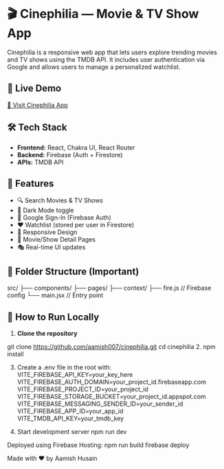 # 🎬 Cinephilia — Movie & TV Show App

Cinephilia is a responsive web app that lets users explore trending movies and TV shows using the TMDB API. It includes user authentication via Google and allows users to manage a personalized watchlist.

## 🚀 Live Demo

[🔗 Visit Cinephilia App](https://cinephilia-8100c.web.app/)

## 🛠 Tech Stack

- **Frontend:** React, Chakra UI, React Router
- **Backend:** Firebase (Auth + Firestore)
- **APIs:** TMDB API

## 🔑 Features

- 🔍 Search Movies & TV Shows
- 🌙 Dark Mode toggle
- 🔐 Google Sign-In (Firebase Auth)
- ❤️ Watchlist (stored per user in Firestore)
- 📱 Responsive Design
- 📄 Movie/Show Detail Pages
- 🎭 Real-time UI updates

## 📁 Folder Structure (Important)
src/
├── components/
├── pages/
├── context/
├── fire.js // Firebase config
└── main.jsx // Entry point

## 🧪 How to Run Locally

1. **Clone the repository**

git clone https://github.com/aamish007/cinephilia.git
cd cinephilia
2. npm install

3. Create a .env file in the root with:
VITE_FIREBASE_API_KEY=your_key_here
VITE_FIREBASE_AUTH_DOMAIN=your_project_id.firebaseapp.com
VITE_FIREBASE_PROJECT_ID=your_project_id
VITE_FIREBASE_STORAGE_BUCKET=your_project_id.appspot.com
VITE_FIREBASE_MESSAGING_SENDER_ID=your_sender_id
VITE_FIREBASE_APP_ID=your_app_id
VITE_TMDB_API_KEY=your_tmdb_key

4. Start development server
npm run dev

Deployed using Firebase Hosting:
npm run build
firebase deploy

Made with ❤️ by Aamish Husain
